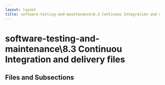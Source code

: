 ```yaml
---
layout: layout
title: software-testing-and-maintenance\8.3 Continuou Integration and delivery files
---
```


# software-testing-and-maintenance\8.3 Continuou Integration and delivery files

## Files and Subsections

